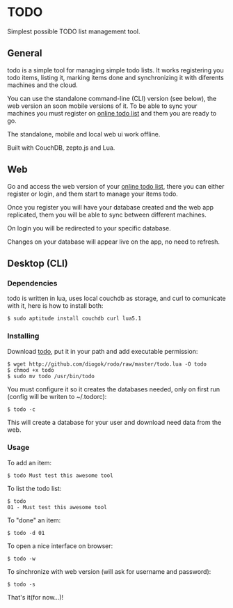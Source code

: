 # TODO

Simplest possible TODO list management tool.

## General

todo is a simple tool for managing simple todo lists. It works registering you todo items, listing it, marking items done and synchronizing it with diferents machines and the cloud.

You can use the standalone command-line (CLI) version (see below), the web version an soon mobile versions of it. To be able to sync your machines you must register on [online todo list](http://todoist.iriscouch.com/todo_master/_design/site/index.html) and them you are ready to go.

The standalone, mobile and local web ui work offline.

Built with CouchDB, zepto.js and Lua.

## Web

Go and access the web version of your [online todo list](http://todoist.iriscouch.com/todo_master/_design/site/index.html), there you can either register or login, and them start to manage your items todo.

Once you register you will have your database created and the web app replicated, them you will be able to sync between different machines.

On login you will be redirected to your specific database.

Changes on your database will appear live on the app, no need to refresh.

## Desktop (CLI)

### Dependencies

todo is written in lua, uses local couchdb as storage, and curl to comunicate with it, here is how to install both:

    $ sudo aptitude install couchdb curl lua5.1

### Installing 

Download [todo](http://github.com/diogok/todo/raw/master/todo.lua), put it in your path and add executable permission:

    $ wget http://github.com/diogok/rodo/raw/master/todo.lua -O todo
    $ chmod +x todo
    $ sudo mv todo /usr/bin/todo

You must configure it so it creates the databases needed, only on first run (config will be writen to ~/.todorc):

    $ todo -c

This will create a database for your user and download need data from the web.

### Usage

To add an item:
    
    $ todo Must test this awesome tool

To list the todo list:

    $ todo
    01 - Must test this awesome tool

To "done" an item:
    
    $ todo -d 01

To open a nice interface on browser:

    $ todo -w

To sinchronize with web version (will ask for username and password):

    $ todo -s 

That's it(for now...)!
